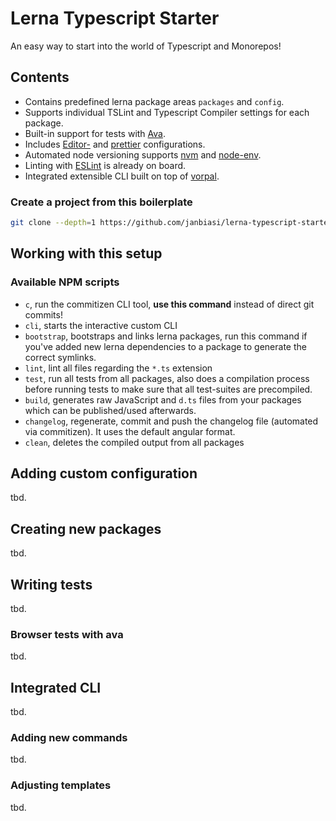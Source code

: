 # Lerna Typescript Starter
An easy way to start into the world of Typescript and Monorepos!

## Contents
* Contains predefined lerna package areas `packages` and `config`.
* Supports individual TSLint and Typescript Compiler settings for each package.
* Built-in support for tests with [Ava](https://github.com/avajs/ava).
* Includes [Editor-](http://editorconfig.org) and [prettier](https://github.com/prettier/prettier/issues/13) configurations.
* Automated node versioning supports [nvm](https://github.com/creationix/nvm) and [node-env](https://github.com/ekalinin/nodeenv).
* Linting with [ESLint](https://eslint.org/) is already on board.
* Integrated extensible CLI built on top of [vorpal](http://vorpal.js.org/).

### Create a project from this boilerplate
```sh
git clone --depth=1 https://github.com/janbiasi/lerna-typescript-starter.git my-project
```

## Working with this setup

### Available NPM scripts
* `c`, run the commitizen CLI tool, **use this command** instead of direct git commits!
* `cli`, starts the interactive custom CLI
* `bootstrap`, bootstraps and links lerna packages, run this command if you've added new lerna dependencies to a package to generate the correct symlinks.
* `lint`, lint all files regarding the `*.ts` extension
* `test`, run all tests from all packages, also does a compilation process before running tests to make sure that all test-suites are precompiled.
* `build`, generates raw JavaScript and `d.ts` files from your packages which can be published/used afterwards.
* `changelog`, regenerate, commit and push the changelog file (automated via commitizen). It uses the default angular format.
* `clean`, deletes the compiled output from all packages

## Adding custom configuration
tbd.

## Creating new packages
tbd.

## Writing tests
tbd.

### Browser tests with ava
tbd.

## Integrated CLI
tbd.

### Adding new commands
tbd.

### Adjusting templates
tbd.
